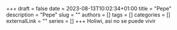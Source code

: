 +++ 
draft = false
date = 2023-08-13T10:02:34+01:00
title = "Pepe"
description = "Pepe"
slug = ""
authors = []
tags = []
categories = []
externalLink = ""
series = []
+++
Holiwi, así no se puede vivir
